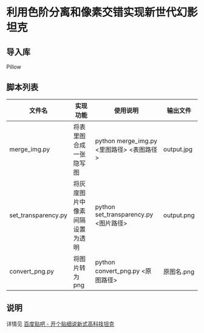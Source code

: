 # 利用色阶分离和像素交错实现新世代幻影坦克

## 导入库
Pillow

## 脚本列表
| 文件名 | 实现功能 | 使用说明 | 输出文件 |
|-------|-------|-------|-------|
| merge_img.py | 将表里图合成一张隐写图 | python merge_img.py <里图路径> <表图路径> | output.jpg |
| set_transparency.py | 将灰度图片中像素间隔设置为透明 | python set_transparency.py <图片路径> | output.png |
convert_png.py | 将图片转为png | python convert_png.py <原图路径> | 原图名.png |

## 说明
详情见 [百度贴吧 - 开个贴细说新式高科技坦克](https://tieba.baidu.com/p/9093709508?pid=150608350742)